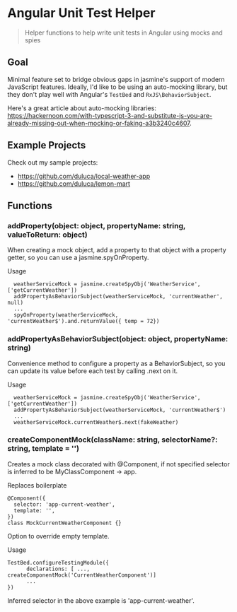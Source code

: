 # Angular Unit Test Helper
> Helper functions to help write unit tests in Angular using mocks and spies

## Goal
Minimal feature set to bridge obvious gaps in jasmine's support of modern JavaScript features. Ideally, I'd like to be using an auto-mocking library, but they don't play well with Angular's `TestBed` and `RxJS\BehaviorSubject`.

Here's a great article about auto-mocking libraries: https://hackernoon.com/with-typescript-3-and-substitute-js-you-are-already-missing-out-when-mocking-or-faking-a3b3240c4607.

## Example Projects

Check out my sample projects:
 - https://github.com/duluca/local-weather-app
 - https://github.com/duluca/lemon-mart

## Functions

### addProperty(object: object, propertyName: string, valueToReturn: object)

When creating a mock object, add a property to that object with a property getter, so you can use a jasmine.spyOnProperty.

Usage
```
  weatherServiceMock = jasmine.createSpyObj('WeatherService', ['getCurrentWeather'])
  addPropertyAsBehaviorSubject(weatherServiceMock, 'currentWeather', null)
  ...
  spyOnProperty(weatherServiceMock, 'currentWeather$').and.returnValue({ temp = 72})
```

### addPropertyAsBehaviorSubject(object: object, propertyName: string)

Convenience method to configure a property as a BehaviorSubject, so you can update its value before each test by calling .next on it.

Usage
```
  weatherServiceMock = jasmine.createSpyObj('WeatherService', ['getCurrentWeather'])
  addPropertyAsBehaviorSubject(weatherServiceMock, 'currentWeather$')
  ...
  weatherServiceMock.currentWeather$.next(fakeWeather)
```

### createComponentMock(className: string, selectorName?: string, template = '')

Creates a mock class decorated with @Component, if not specified selector is inferred to be MyClassComponent -> app.

Replaces boilerplate
```
@Component({
  selector: 'app-current-weather',
  template: '',
})
class MockCurrentWeatherComponent {}
```

Option to override empty template.

Usage
```
TestBed.configureTestingModule({
      declarations: [ ..., createComponentMock('CurrentWeatherComponent')]
      ...
})
```
Inferred selector in the above example is 'app-current-weather'.